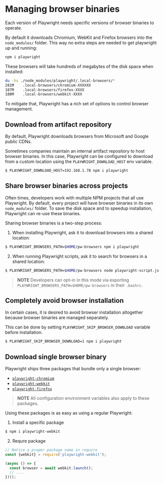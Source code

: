 # Managing browser binaries

Each version of Playwright needs specific versions of browser binaries to operate.

By default it downloads Chromium, WebKit and Firefox browsers into the `node_modules/` folder. This way no extra steps are needed to get playwright up and running:

```sh
npm i playwright
```

These browsers will take hundreds of megabytes of the disk space when installed:

```sh
du -hs ./node_modules/playwright/.local-browsers/*
281M	.local-browsers/chromium-XXXXXX
187M	.local-browsers/firefox-XXXX
180M	.local-browsers/webkit-XXXX
```

To mitigate that, Playwright has a rich set of options to control browser management.

## Download from artifact repository

By default, Playwright downloads browsers from Microsoft and Google public CDNs.

Sometimes companies maintain an internal artifact repository to host browser
binaries. In this case, Playwright can be configured to download from a custom
location using the `PLAYWRIGHT_DOWNLOAD_HOST` env variable.

```sh
$ PLAYWRIGHT_DOWNLOAD_HOST=192.168.1.78 npm i playwright
```

## Share browser binaries across projects

Often times, developers work with multiple NPM projects that all use Playwright.
By default, every project will have browser binaries in its own `node_modules/` folder.
To save the disk space and to speedup installation, Playwright can re-use
these binaries.

Sharing browser binaries is a two-step process:

1. When installing Playwright, ask it to download browsers into a shared location:

```sh
$ PLAYWRIGHT_BROWSERS_PATH=$HOME/pw-browsers npm i playwright
```

2. When running Playwright scripts, ask it to search for browsers in a shared location:

```sh
$ PLAYWRIGHT_BROWSERS_PATH=$HOME/pw-browsers node playwright-script.js
```

> **NOTE** Developers can opt-in in this mode via exporting `PLAYWRIGHT_BROWSERS_PATH=$HOME/pw-browsers` in their `.bashrc`.

## Completely avoid browser installation

In certain cases, it is desired to avoid browser installation altogether because
browser binaries are managed separately.

This can be done by setting `PLAYWRIGHT_SKIP_BROWSER_DOWNLOAD` variable before installation.

```sh
$ PLAYWRIGHT_SKIP_BROWSER_DOWNLOAD=1 npm i playwright
```

## Download single browser binary

Playwright ships three packages that bundle only a single browser:
- [`playwright-chromium`](https://www.npmjs.com/package/playwright-chromium)
- [`playwright-webkit`](https://www.npmjs.com/package/playwright-webkit)
- [`playwright-firefox`](https://www.npmjs.com/package/playwright-firefox)

> **NOTE** All configuration environment variables also apply to these packages.

Using these packages is as easy as using a regular Playwright:

1. Install a specific package

```sh
$ npm i playwright-webkit
```

2. Requre package

```js
// Notice a proper package name in require
const {webkit} = require('playwright-webkit');

(async () => {
  const browser = await webkit.launch();
  // ....
})();
```
